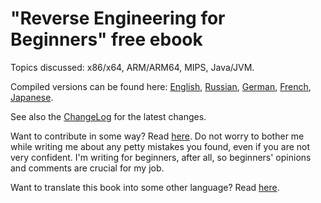 # "Reverse Engineering for Beginners" free ebook

Topics discussed: x86/x64, ARM/ARM64, MIPS, Java/JVM.

Compiled versions can be found here:
[English](http://beginners.re/RE4B-EN.pdf),
[Russian](http://beginners.re/RE4B-RU.pdf),
[German](https://beginners.re/RE4B-DE.pdf),
[French](https://beginners.re/RE4B-FR.pdf),
[Japanese](https://beginners.re/RE4B-JA.pdf).

See also the [ChangeLog](https://github.com/DennisYurichev/RE-for-beginners/blob/master/ChangeLog) for the latest changes.

Want to contribute in some way? Read [here](https://github.com/DennisYurichev/RE-for-beginners/blob/master/CONTRIBUTING.md).
Do not worry to bother me while writing me about any petty mistakes you found, even if you are not very confident.
I'm writing for beginners, after all, so beginners' opinions and comments are crucial for my job.

Want to translate this book into some other language? Read [here](https://github.com/DennisYurichev/RE-for-beginners/blob/master/Translation.md).

